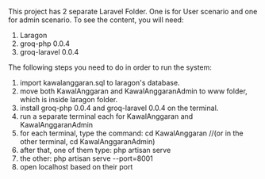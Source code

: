 This project has 2 separate Laravel Folder. One is for User scenario and one for admin scenario.
To see the content, you will need:
1. Laragon
2. groq-php 0.0.4
3. groq-laravel 0.0.4

The following steps you need to do in order to run the system:
1. import kawalanggaran.sql to laragon's database.
2. move both KawalAnggaran and KawalAnggaranAdmin to www folder, which is inside laragon folder.
3. install groq-php 0.0.4 and groq-laravel 0.0.4 on the terminal.
4. run a separate terminal each for KawalAnggaran and KawalAnggaranAdmin
5. for each terminal, type the command: cd KawalAnggaran //(or in the other terminal, cd KawalAnggaranAdmin)
6. after that, one of them type: php artisan serve
7. the other: php artisan serve --port=8001
8. open localhost based on their port
